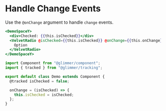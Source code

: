 # Handle Change Events

Use the `@onChange` argument to handle `change` events.

```hbs template
<DemoSpaceY>
  <div>Checked: {{this.isChecked}}</div>
  <VelvetRadio @isChecked={{this.isChecked}} @onChange={{this.onChange}}>
    Option
  </VelvetRadio>
</DemoSpaceY>
```

```js component
import Component from "@glimmer/component";
import { tracked } from "@glimmer/tracking";

export default class Demo extends Component {
  @tracked isChecked = false;

  onChange = (isChecked) => {
    this.isChecked = isChecked;
  };
}
```
